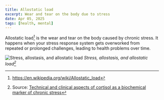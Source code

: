 ```yaml
---
title: Allostatic load
excerpt: Wear and tear on the body due to stress
date: Apr 05, 2025
tags: [health, mental]
---
```


Allostatic load[^1] is the wear and tear on the body caused by chronic stress. It happens when your stress response system gets overworked from repeated or prolonged challenges, leading to health problems over time.

![Stress, allostasis, and allostatic load](https://github.com/user-attachments/assets/bdd63608-13a8-4d91-97ce-db6879d0819a)
*Stress, allostasis, and allostatic load[^2]*

[^1]: https://en.wikipedia.org/wiki/Allostatic_load
[^2]: Source: [Technical and clinical aspects of cortisol as a biochemical marker of chronic stress](https://pubmed.ncbi.nlm.nih.gov/25560699/)
